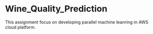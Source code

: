 # Wine_Quality_Prediction

This assignment focus on developing parallel machine leanring in AWS cloud platform.
